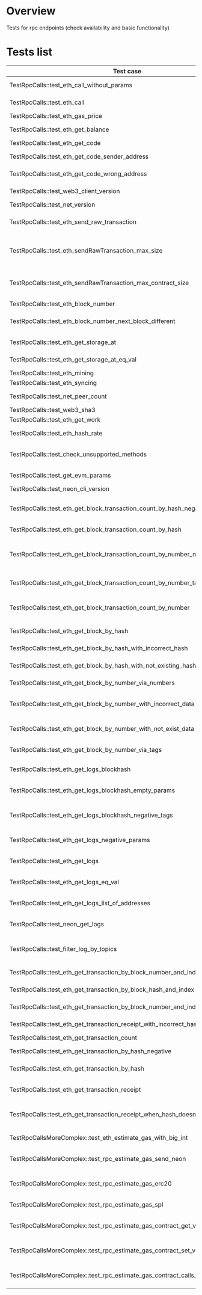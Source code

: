 # Overview

Tests for rpc endpoints (check availability and basic functionality)

# Tests list

| Test case                                                                      | Description                                                        | XFailed   |
|--------------------------------------------------------------------------------|--------------------------------------------------------------------|-----------|
| TestRpcCalls::test_eth_call_without_params                                     | Just call eth_call without params                                  |           |
| TestRpcCalls::test_eth_call                                                    | Call eth_call with with right but random data                      |           |
| TestRpcCalls::test_eth_gas_price                                               | Get gas price                                                      |           |
| TestRpcCalls::test_eth_get_balance                                             | Get sender balance with different state                            |           |
| TestRpcCalls::test_eth_get_code                                                | Get code                                                           |           |
| TestRpcCalls::test_eth_get_code_sender_address                                 | Get code with sender address                                       |           |
| TestRpcCalls::test_eth_get_code_wrong_address                                  | Get code with the wrong address                                    |           |
| TestRpcCalls::test_web3_client_version                                         | Get web3_client_version                                            |           |
| TestRpcCalls::test_net_version                                                 | Get net_version                                                    |           |
| TestRpcCalls::test_eth_send_raw_transaction                                    | Basic check that sendRawTransaction work (send 1 neon)             |           |
| TestRpcCalls::test_eth_sendRawTransaction_max_size                             | Get sendRawTransaction with max size of transaction                |           |
| TestRpcCalls::test_eth_sendRawTransaction_max_contract_size                    | Get sendRawTransaction with max size of contract                   |           |
| TestRpcCalls::test_eth_block_number                                            | Get block by number                                                |           |
| TestRpcCalls::test_eth_block_number_next_block_different                       | Get block by number 2 times, check that they're different          |           |
| TestRpcCalls::test_eth_get_storage_at                                          | Get storage with different tags                                    |           |
| TestRpcCalls::test_eth_get_storage_at_eq_val                                   | Check equal values for get storage                                 |           |
| TestRpcCalls::test_eth_mining                                                  | Get eth_mining value                                               |           |
| TestRpcCalls::test_eth_syncing                                                 | Get eth_syncing value                                              |           |
| TestRpcCalls::test_net_peer_count                                              | Get net peer count value                                           |           |
| TestRpcCalls::test_web3_sha3                                                   | Get web3 sha3 value                                                |           |
| TestRpcCalls::test_eth_get_work                                                | Get get work value                                                 |           |
| TestRpcCalls::test_eth_hash_rate                                               | Get get hash rate value                                            |           |
| TestRpcCalls::test_check_unsupported_methods                                   | Verify that unsupported methods return error                       |           |
| TestRpcCalls::test_get_evm_params                                              | Get neon evm parameters                                            |           |
| TestRpcCalls::test_neon_cli_version                                            | Get neon cli version                                               |           |
|                                                                                |                                                                    |           |
| TestRpcCalls::test_eth_get_block_transaction_count_by_hash_negative            | Get block transaction count in block by hash, negative cases       |           |
| TestRpcCalls::test_eth_get_block_transaction_count_by_hash                     | Get block transaction count in block by hash                       |           |
| TestRpcCalls::test_eth_get_block_transaction_count_by_number_negative          | Get block transaction count in block by number, negative cases     |           |
| TestRpcCalls::test_eth_get_block_transaction_count_by_number_tags              | Get block transaction count in block by number, tags params        |           |
| TestRpcCalls::test_eth_get_block_transaction_count_by_number                   | Get block transaction count in block by number                     |           |
|                                                                                |                                                                    |           |
| TestRpcCalls::test_eth_get_block_by_hash                                       | Get block and check structure                                      |           |
| TestRpcCalls::test_eth_get_block_by_hash_with_incorrect_hash                   | Try to get block with bad params                                   |           |
| TestRpcCalls::test_eth_get_block_by_hash_with_not_existing_hash                | Try to get block with not exist hash                               |           |
| TestRpcCalls::test_eth_get_block_by_number_via_numbers                         | Try to get block by number                                         |           |
| TestRpcCalls::test_eth_get_block_by_number_with_incorrect_data                 | Try to get block by number with bad params                         |           |
| TestRpcCalls::test_eth_get_block_by_number_with_not_exist_data                 | Try to get block by number with bad params                         |           |
| TestRpcCalls::test_eth_get_block_by_number_via_tags                            | Get block by number with tags                                      |           |
|                                                                                |                                                                    |           |
| TestRpcCalls::test_eth_get_logs_blockhash                                      | Get transaction logs by blockhash                                  |           |
| TestRpcCalls::test_eth_get_logs_blockhash_empty_params                         | Get transaction logs by blockhash with empty params                |           |
| TestRpcCalls::test_eth_get_logs_blockhash_negative_tags                        | Get transaction logs by blockhash with invalid params              | NDEV-2237 |
| TestRpcCalls::test_eth_get_logs_negative_params                                | Get transaction logs by blockhash with invalid params              |           |
| TestRpcCalls::test_eth_get_logs                                                | Get transaction logs with different params                         |           |
| TestRpcCalls::test_eth_get_logs_eq_val                                         | Get transaction logs with different params and check equal         |           |
| TestRpcCalls::test_eth_get_logs_list_of_addresses                              | Get transaction logs for list of addresses                         |           |
| TestRpcCalls::test_neon_get_logs                                               | Get logs by neon_getLogs parameter                                 |           |
| TestRpcCalls::test_filter_log_by_topics                                        | Get and filter logs by neon_getLogs, eth_getLogs                   |           |
|                                                                                |                                                                    |           |
| TestRpcCalls::test_eth_get_transaction_by_block_number_and_index               | Get block by number with tags and index                            |           |
| TestRpcCalls::test_eth_get_transaction_by_block_hash_and_index                 | Get block by hash with tags and index                              |           |
| TestRpcCalls::test_eth_get_transaction_by_block_number_and_index_by_tag        | Get block by hash with tags and index                              |           |
| TestRpcCalls::test_eth_get_transaction_receipt_with_incorrect_hash             | Get receipt from random hash                                       |           |
| TestRpcCalls::test_eth_get_transaction_count                                   | Get transaction count                                              |           |
| TestRpcCalls::test_eth_get_transaction_by_hash_negative                        | Get transaction by hash, negative cases                            |           |
| TestRpcCalls::test_eth_get_transaction_by_hash                                 | Check method getTransactionByHash                                  |           |
| TestRpcCalls::test_eth_get_transaction_receipt                                 | Check response structure for getTransactionReceipt                 |           |
| TestRpcCalls::test_eth_get_transaction_receipt_when_hash_doesnt_exist          | Check getTransactionReceipt if tx hash not exist                   |           |
|                                                                                |                                                                    |           |
| TestRpcCallsMoreComplex::test_eth_estimate_gas_with_big_int                    | Get estimate gas for a big contract                                |           |
| TestRpcCallsMoreComplex::test_rpc_estimate_gas_send_neon                       | Get estimate gas for send neon transfer operation                  |           |
| TestRpcCallsMoreComplex::test_rpc_estimate_gas_erc20                           | Get estimate gas for erc20 transfer operation                      |           |
| TestRpcCallsMoreComplex::test_rpc_estimate_gas_spl                             | Get estimate gas for spl transfer operation                        |           |
| TestRpcCallsMoreComplex::test_rpc_estimate_gas_contract_get_value              | Get estimate gas for getting value from the contract               |           |
| TestRpcCallsMoreComplex::test_rpc_estimate_gas_contract_set_value              | Get estimate gas for setting value in the contract                 |           |
| TestRpcCallsMoreComplex::test_rpc_estimate_gas_contract_calls_another_contract | Get estimate gas for calling function in one contract from another |           |

